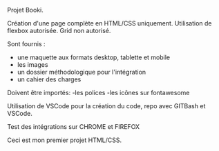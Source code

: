Projet Booki.

Création d'une page complète en HTML/CSS uniquement. 
Utilisation de flexbox autorisée.
Grid non autorisé.

Sont fournis : 
- une maquette aux formats desktop, tablette et mobile
- les images
- un dossier méthodologique pour l'intégration
- un cahier des charges

Doivent être importés: 
-les polices
-les icônes sur fontawesome

Utilisation de VSCode pour la création du code, repo avec GITBash et VSCode. 

Test des intégrations sur CHROME et FIREFOX

Ceci est mon premier projet HTML/CSS.
